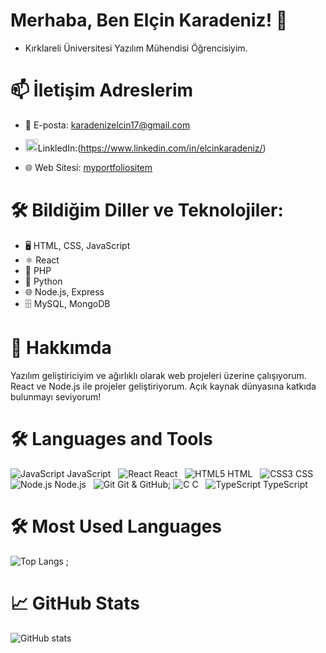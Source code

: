 # Merhaba, Ben Elçin Karadeniz! 👋

- Kırklareli Üniversitesi Yazılım Mühendisi Öğrencisiyim.

# 📫 İletişim Adreslerim

- 📧 E-posta: karadenizelcin17@gmail.com
  
- <img src="https://cdn-icons-png.flaticon.com/512/174/174857.png" width="20" />LinkledIn:(https://www.linkedin.com/in/elcinkaradeniz/)
  
- 🌐 Web Sitesi: [myportfoliositem](https://myportfoliositem.netlify.app/)






# 🛠️ Bildiğim Diller ve Teknolojiler:
- 🖥️ HTML, CSS, JavaScript
- ⚛️ React
- 🐘 PHP
- 🐍 Python
- 🌐 Node.js, Express
- 🗄️ MySQL, MongoDB


# 💼 Hakkımda
Yazılım geliştiriciyim ve ağırlıklı olarak web projeleri üzerine çalışıyorum. React ve Node.js ile projeler geliştiriyorum. Açık kaynak dünyasına katkıda bulunmayı seviyorum!

# 🛠️ Languages and Tools
![JavaScript](https://img.icons8.com/color/48/000000/javascript.png) JavaScript &nbsp; 
![React](https://img.icons8.com/color/48/000000/react-native.png) React &nbsp; 
![HTML5](https://img.icons8.com/color/48/000000/html-5.png) HTML &nbsp; 
![CSS3](https://img.icons8.com/color/48/000000/css3.png) CSS &nbsp; 
![Node.js](https://img.icons8.com/color/48/000000/nodejs.png) Node.js &nbsp; 
![Git](https://img.icons8.com/color/48/000000/git.png) Git & GitHub;
![C](https://img.icons8.com/color/48/000000/c-programming.png) C &nbsp; 
![TypeScript](https://img.icons8.com/color/48/000000/typescript.png) TypeScript



# 🛠️ Most Used Languages
![Top Langs](https://github-readme-stats.vercel.app/api/top-langs/?username=elcinkaradeniz&layout=compact&theme=radical) ;


# 📈 GitHub Stats
![GitHub stats](https://github-readme-stats.vercel.app/api?username=elcinkaradeniz&show_icons=true&theme=radical)





